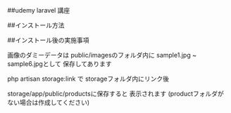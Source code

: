 ##udemy laravel 講座

##インストール方法

 ##インストール後の実施事項

 画像のダミーデータは
 public/imagesのフォルダ内に
 sample1.jpg ~ sample6.jpgとして
 保存してあります

 php artisan storage:link で
 storageフォルダ内にリンク後

 storage/app/public/productsに保存すると
 表示されます
(productフォルダがない場合は作成してください)